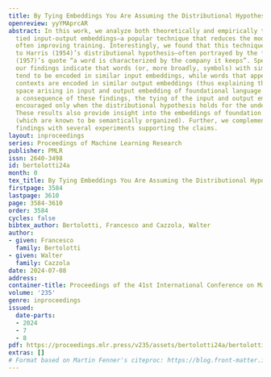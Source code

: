 ```yaml
---
title: By Tying Embeddings You Are Assuming the Distributional Hypothesis
openreview: yyYMAprcAR
abstract: In this work, we analyze both theoretically and empirically the effect of
  tied input-output embeddings—a popular technique that reduces the model size while
  often improving training. Interestingly, we found that this technique is connected
  to Harris (1954)’s distributional hypothesis—often portrayed by the famous Firth
  (1957)’s quote “a word is characterized by the company it keeps”. Specifically,
  our findings indicate that words (or, more broadly, symbols) with similar semantics
  tend to be encoded in similar input embeddings, while words that appear in similar
  contexts are encoded in similar output embeddings (thus explaining the semantic
  space arising in input and output embedding of foundational language models). As
  a consequence of these findings, the tying of the input and output embeddings is
  encouraged only when the distributional hypothesis holds for the underlying data.
  These results also provide insight into the embeddings of foundation language models
  (which are known to be semantically organized). Further, we complement the theoretical
  findings with several experiments supporting the claims.
layout: inproceedings
series: Proceedings of Machine Learning Research
publisher: PMLR
issn: 2640-3498
id: bertolotti24a
month: 0
tex_title: By Tying Embeddings You Are Assuming the Distributional Hypothesis
firstpage: 3584
lastpage: 3610
page: 3584-3610
order: 3584
cycles: false
bibtex_author: Bertolotti, Francesco and Cazzola, Walter
author:
- given: Francesco
  family: Bertolotti
- given: Walter
  family: Cazzola
date: 2024-07-08
address:
container-title: Proceedings of the 41st International Conference on Machine Learning
volume: '235'
genre: inproceedings
issued:
  date-parts:
  - 2024
  - 7
  - 8
pdf: https://proceedings.mlr.press/v235/assets/bertolotti24a/bertolotti24a.pdf
extras: []
# Format based on Martin Fenner's citeproc: https://blog.front-matter.io/posts/citeproc-yaml-for-bibliographies/
---
```

